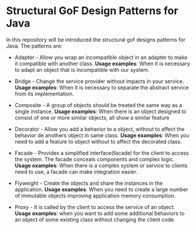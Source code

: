 # Structural GoF Design Patterns for Java

In this repository will be introduced the structural gof designs patterns for Java. The patterns are:

- Adapter - Allow you wrap an incompatible object in an adapter to make it compatible with another class. <b>Usage examples</b>: When it is necessary to adapt an object that is incompatible with our system.

- Bridge - Change the service provider without impacts in your service. <b>Usage examples</b>: When it is necessary to separate the abstract service from its implementation.

- Composite - A group of objects should be treated the same way as a single instance. <b>Usage examples</b>: When there is an object designed to consist of one or more similar objects, all show a similar feature

- Decorator - Allow you add a behavior to a object, without to affect the behavior de anothers object in same class. <b>Usage examples</b>:
When you need to add a feature to object without to affect the decorated class.

- Facade - Provides a simplified interface(facade) for the client to access the system. The facade conceals components and complex logic. <b>Usage examples</b>: When there is a complex system or service to clients need to use, a facade can make integration easier.

- Flyweight - Create the objects and share the instances in the application. <b>Usage examples</b>: When you need to create a large number of immutable objects improving application memory consumption.

- Proxy - It is called by the client to access the service of an object. <b>Usage examples</b>: when you want to add some additional behaviors to an object of some existing class without changing the client code.
